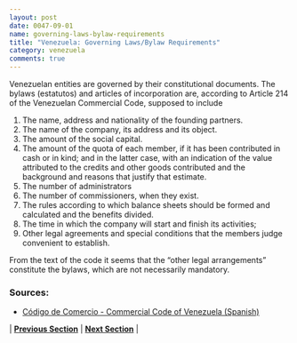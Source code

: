 ```yaml
---
layout: post
date: 0047-09-01
name: governing-laws-bylaw-requirements
title: "Venezuela: Governing Laws/Bylaw Requirements"
category: venezuela
comments: true
---
```


Venezuelan entities are governed by their constitutional documents. The bylaws (estatutos) and articles of incorporation are, according to Article 214 of the Venezuelan Commercial Code, supposed to include
   1. The name, address and nationality of the founding partners.
   2. The name of the company, its address and its object.
   3. The amount of the social capital.
   4. The amount of the quota of each member, if it has been contributed in cash or in kind; and in the latter case, with an indication of the value attributed to the credits and other goods contributed and the background and reasons that justify that estimate.
   5. The number of administrators
   6. The number of commissioners, when they exist.
   7. The rules according to which balance sheets should be formed and calculated and the benefits divided.
   8. The time in which the company will start and finish its activities;
   9. Other legal agreements and special conditions that the members judge convenient to establish.

From the text of the code it seems that the “other legal arrangements” constitute the bylaws, which are not necessarily mandatory.

### Sources:
* [Código de Comercio - Commercial Code of Venezuela (Spanish)](http://www.wipo.int/edocs/lexdocs/laws/es/ve/ve029es.pdf)


| **[Previous Section]( https://neo-project.github.io/global-blockchain-compliance-hub//venezuela/venezuela-tax-and-auditing-requirements.html)** | **[Next Section]( https://neo-project.github.io/global-blockchain-compliance-hub//venezuela/venezuela-laws-token-sales.html)** |
